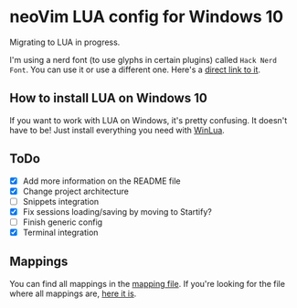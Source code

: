 # neoVim LUA config for Windows 10

Migrating to LUA in progress.

I'm using a nerd font (to use glyphs in certain plugins) called `Hack Nerd
Font`. You can use it or use a different one. Here's a [direct link to
it](https://github.com/ryanoasis/nerd-fonts/releases/download/v2.1.0/Hack.zip).

## How to install LUA on Windows 10

If you want to work with LUA on Windows, it's pretty confusing.  It doesn't
have to be! Just install everything you need with [WinLua](http://winlua.net/).

## ToDo

- [x] Add more information on the README file
- [x] Change project architecture
- [ ] Snippets integration
- [x] Fix sessions loading/saving by moving to Startify?
- [ ] Finish generic config
- [x] Terminal integration

## Mappings

You can find all mappings in the [mapping file](mappings.md). If you're looking
for the file where all mappings are, [here it is](/settings/keymap.lua).
